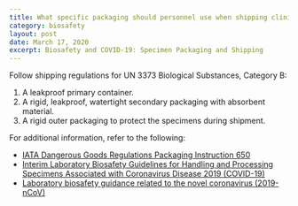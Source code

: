 ```yaml
---
title: What specific packaging should personnel use when shipping clinical specimens from suspected COVID-19 PUIs?
category: biosafety
layout: post
date: March 17, 2020
excerpt: Biosafety and COVID-19: Specimen Packaging and Shipping
---
```


Follow shipping regulations for UN 3373 Biological Substances, Category B:

1. A leakproof primary container.
2. A rigid, leakproof, watertight secondary packaging with absorbent material.
3. A rigid outer packaging to protect the specimens during shipment.

For additional information, refer to the following:

* [IATA Dangerous Goods Regulations Packaging Instruction 650](https://www.iata.org/contentassets/b08040a138dc4442a4f066e6fb99fe2a/dgr-61-en-pi650.pdf)
* [Interim Laboratory Biosafety Guidelines for Handling and Processing Specimens Associated with Coronavirus Disease 2019 (COVID-19)](https://www.cdc.gov/coronavirus/2019-nCoV/lab/lab-biosafety-guidelines.html)
* [Laboratory biosafety guidance related to the novel coronavirus (2019-nCoV)](https://www.who.int/docs/default-source/coronaviruse/laboratory-biosafety-novel-coronavirus-version-1-1.pdf?sfvrsn=912a9847_2)